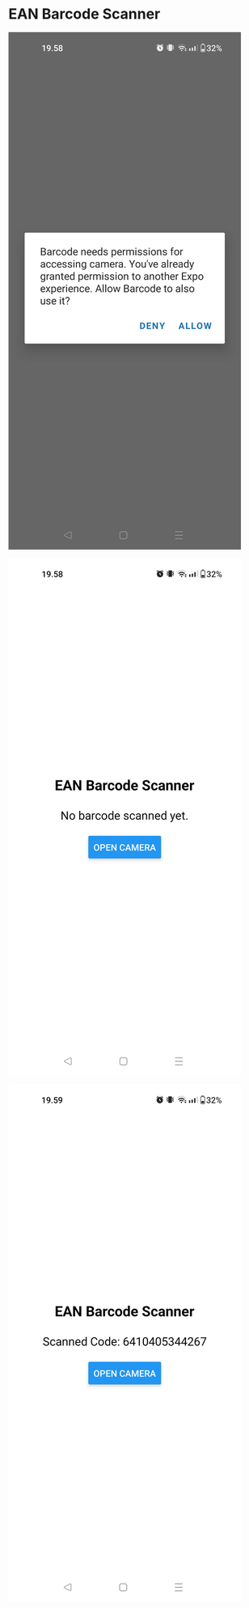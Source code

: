 # EAN Barcode Scanner

![image1](./assets/Screenshot_1.jpg)

![image2](./assets/Screenshot_2.jpg)

![image3](./assets/Screenshot_3.jpg)